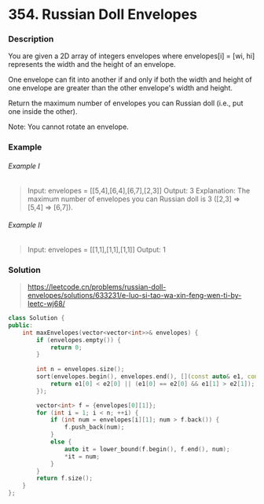 # 354. Russian Doll Envelopes

### Description

You are given a 2D array of integers envelopes where envelopes[i] = [wi, hi] represents the width and the height of an envelope.

One envelope can fit into another if and only if both the width and height of one envelope are greater than the other envelope's width and height.

Return the maximum number of envelopes you can Russian doll (i.e., put one inside the other).

Note: You cannot rotate an envelope.

### Example 

###### Example I

> Input: envelopes = [[5,4],[6,4],[6,7],[2,3]]
> Output: 3
> Explanation: The maximum number of envelopes you can Russian doll is 3 ([2,3] => [5,4] => [6,7]).

###### Example II

> Input: envelopes = [[1,1],[1,1],[1,1]]
> Output: 1

### Solution

> https://leetcode.cn/problems/russian-doll-envelopes/solutions/633231/e-luo-si-tao-wa-xin-feng-wen-ti-by-leetc-wj68/

```c++
class Solution {
public:
    int maxEnvelopes(vector<vector<int>>& envelopes) {
        if (envelopes.empty()) {
            return 0;
        }
        
        int n = envelopes.size();
        sort(envelopes.begin(), envelopes.end(), [](const auto& e1, const auto& e2) {
            return e1[0] < e2[0] || (e1[0] == e2[0] && e1[1] > e2[1]);
        });

        vector<int> f = {envelopes[0][1]};
        for (int i = 1; i < n; ++i) {
            if (int num = envelopes[i][1]; num > f.back()) {
                f.push_back(num);
            }
            else {
                auto it = lower_bound(f.begin(), f.end(), num);
                *it = num;
            }
        }
        return f.size();
    }
};
```
